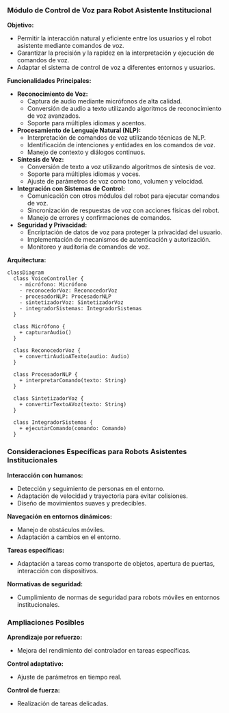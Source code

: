 ### Módulo de Control de Voz para Robot Asistente Institucional

**Objetivo:**

- Permitir la interacción natural y eficiente entre los usuarios y el robot asistente mediante comandos de voz.
- Garantizar la precisión y la rapidez en la interpretación y ejecución de comandos de voz.
- Adaptar el sistema de control de voz a diferentes entornos y usuarios.

**Funcionalidades Principales:**

* **Reconocimiento de Voz:**
  - Captura de audio mediante micrófonos de alta calidad.
  - Conversión de audio a texto utilizando algoritmos de reconocimiento de voz avanzados.
  - Soporte para múltiples idiomas y acentos.
* **Procesamiento de Lenguaje Natural (NLP):**
  - Interpretación de comandos de voz utilizando técnicas de NLP.
  - Identificación de intenciones y entidades en los comandos de voz.
  - Manejo de contexto y diálogos continuos.
* **Síntesis de Voz:**
  - Conversión de texto a voz utilizando algoritmos de síntesis de voz.
  - Soporte para múltiples idiomas y voces.
  - Ajuste de parámetros de voz como tono, volumen y velocidad.
* **Integración con Sistemas de Control:**
  - Comunicación con otros módulos del robot para ejecutar comandos de voz.
  - Sincronización de respuestas de voz con acciones físicas del robot.
  - Manejo de errores y confirmaciones de comandos.
* **Seguridad y Privacidad:**
  - Encriptación de datos de voz para proteger la privacidad del usuario.
  - Implementación de mecanismos de autenticación y autorización.
  - Monitoreo y auditoría de comandos de voz.

**Arquitectura:**

```mermaid
classDiagram
  class VoiceController {
    - micrófono: Micrófono
    - reconocedorVoz: ReconocedorVoz
    - procesadorNLP: ProcesadorNLP
    - sintetizadorVoz: SintetizadorVoz
    - integradorSistemas: IntegradorSistemas
  }

  class Micrófono {
    + capturarAudio()
  }

  class ReconocedorVoz {
    + convertirAudioATexto(audio: Audio)
  }

  class ProcesadorNLP {
    + interpretarComando(texto: String)
  }

  class SintetizadorVoz {
    + convertirTextoAVoz(texto: String)
  }

  class IntegradorSistemas {
    + ejecutarComando(comando: Comando)
  }
  ```

  ### Consideraciones Específicas para Robots Asistentes Institucionales

**Interacción con humanos:**
- Detección y seguimiento de personas en el entorno.
- Adaptación de velocidad y trayectoria para evitar colisiones.
- Diseño de movimientos suaves y predecibles.

**Navegación en entornos dinámicos:**
- Manejo de obstáculos móviles.
- Adaptación a cambios en el entorno.

**Tareas específicas:**
- Adaptación a tareas como transporte de objetos, apertura de puertas, interacción con dispositivos.

**Normativas de seguridad:**
- Cumplimiento de normas de seguridad para robots móviles en entornos institucionales.

### Ampliaciones Posibles

**Aprendizaje por refuerzo:**
- Mejora del rendimiento del controlador en tareas específicas.

**Control adaptativo:**
- Ajuste de parámetros en tiempo real.

**Control de fuerza:**
- Realización de tareas delicadas.